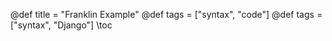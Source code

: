 @def title = "Franklin Example"
@def tags = ["syntax", "code"]
@def tags = ["syntax", "Django"]
\toc